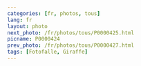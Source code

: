 ```yaml
---
categories: [fr, photos, tous]
lang: fr
layout: photo
next_photo: /fr/photos/tous/P0000425.html
picname: P0000424
prev_photo: /fr/photos/tous/P0000427.html
tags: [Fotofalle, Giraffe]
---
```

